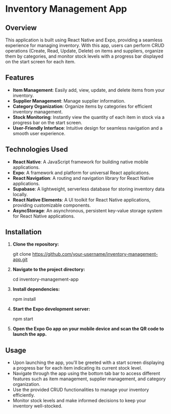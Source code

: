 # Inventory Management App

## Overview
This application is built using React Native and Expo, providing a seamless experience for managing inventory. With this app, users can perform CRUD operations (Create, Read, Update, Delete) on items and suppliers, organize them by categories, and monitor stock levels with a progress bar displayed on the start screen for each item.

## Features
- **Item Management**: Easily add, view, update, and delete items from your inventory.
- **Supplier Management**: Manage supplier information.
- **Category Organization**: Organize items by categories for efficient inventory management.
- **Stock Monitoring**: Instantly view the quantity of each item in stock via a progress bar on the start screen.
- **User-Friendly Interface**: Intuitive design for seamless navigation and a smooth user experience.

## Technologies Used
- **React Native**: A JavaScript framework for building native mobile applications.
- **Expo**: A framework and platform for universal React applications.
- **React Navigation**: A routing and navigation library for React Native applications.
- **Supabase**: A lightweight, serverless database for storing inventory data locally.
- **React Native Elements**: A UI toolkit for React Native applications, providing customizable components.
- **AsyncStorage**: An asynchronous, persistent key-value storage system for React Native applications.

## Installation

1. **Clone the repository:**
   
    git clone https://github.com/your-username/inventory-management-app.git

3. **Navigate to the project directory:**
   
    cd inventory-management-app
   
5. **Install dependencies:**

    npm install

6. **Start the Expo development server:**

    npm start

7. **Open the Expo Go app on your mobile device and scan the QR code to launch the app.**

## Usage

- Upon launching the app, you'll be greeted with a start screen displaying a progress bar for each item indicating its current stock level.
- Navigate through the app using the bottom tab bar to access different features such as item management, supplier management, and category organization.
- Use the provided CRUD functionalities to manage your inventory efficiently.
- Monitor stock levels and make informed decisions to keep your inventory well-stocked.
